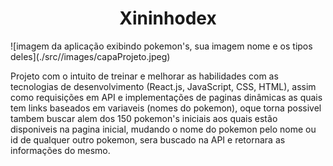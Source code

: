 <h1 align="center"> Xininhodex </h1>
![imagem da aplicação exibindo pokemon's, sua imagem nome e os tipos deles](./src//images/capaProjeto.jpeg)

Projeto com o intuito de treinar e melhorar as habilidades com as tecnologias de desenvolvimento (React.js, JavaScript, CSS, HTML), assim como requisições em API e implementações de paginas dinâmicas as quais tem links baseados em variaveis (nomes do pokemon), oque torna possivel tambem buscar alem dos 150 pokemon's iniciais aos quais estão disponiveis na pagina inicial, mudando o nome do pokemon pelo nome ou id de qualquer outro pokemon, sera buscado na API e retornara as informações do mesmo.